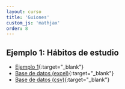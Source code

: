 ```yaml
---
layout: curso
title: 'Guiones'
custom_js: 'mathjax'
order: 8
---
```


## Ejemplo 1: Hábitos de estudio

- [Ejemplo 1](/guiones/01LecturaBaseDeDatos.html){:target="_blank"}
- [Base de datos (excel)](/guiones/HabitosEstudio.xlsx){:target="_blank"}
- [Base de datos (csv)](/guiones/HabitosEstudio.csv){:target="_blank"}


